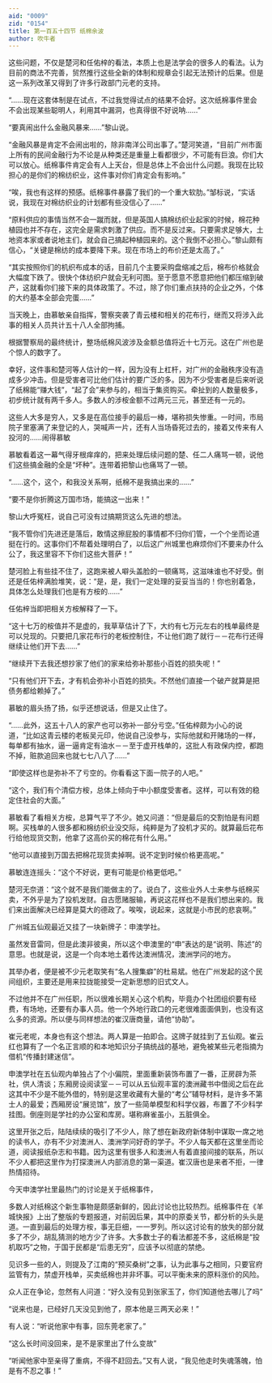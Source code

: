 ```yaml
---
aid: "0009"
zid: "0154"
title: 第一百五十四节 纸棉余波
author: 吹牛者
---
```


这些问题，不仅是楚河和任佑梓的看法，本质上也是法学会的很多人的看法。认为目前的商法不完善，贸然推行这些全新的体制和规章会引起无法预计的后果。但是这一系列改革又得到了许多行政部门元老的支持。

“……现在这套体制是在试点，不过我觉得试点的结果不会好。这次纸棉事件里会不会出现某些聪明人，利用其中漏洞，也真得很不好说呐……”

“要真闹出什么金融风暴来……”黎山说。

“金融风暴是肯定不会闹出啦的，除非南洋公司出事了。”楚河笑道，“目前广州市面上所有的民间金融行为不论是从种类还是重量上看都很少，不可能有巨浪。你们大可以放心。纸棉事件肯定会有人上天台，但是总体上不会出什么问题。我现在比较担心的是你们的棉纺织业，这件事对你们肯定会有影响。”

“唉，我也有这样的预感。纸棉事件暴露了我们的一个重大软肋。”邹标说，“实话说，我现在对棉纺织业的计划都有些没信心了……”

“原料供应的事情当然不会一蹴而就，但是英国人搞棉纺织业起家的时候，棉花种植园也并不存在，这完全是需求刺激了供应。而不是反过来。只要需求足够大，土地资本家或者说地主们，就会自己搞起种植园来的。这个我倒不必担心。”黎山颇有信心，“关键是棉纺的成本要降下来。现在市场上的布价还是太高了。”

“其实按照你们的机织布成本的话，目前几个主要采购盘缩减之后，棉布价格就会大幅度下跌了。很快个体纺织户就会无利可图。至于愿意不愿意把他们都压缩到破产，这就看你们接下来的具体政策了。不过，除了你们重点扶持的企业之外，个体的大约基本全部会完蛋……”

当天晚上，由慕敏亲自指挥，警察突袭了青云楼和相关的花布行，继而又将涉入此事的相关人员共计五十八人全部拘捕。

根据警察局的最终统计，整场纸棉风波涉及金额总值将近十七万元。这在广州也是个惊人的数字了。

幸好，这件事和楚河等人估计的一样，因为没有上杠杆，对广州的金融秩序没有造成多少冲击。但是受害者可比他们估计的要广泛的多。因为不少受害者是后来听说了纸棉能“赚大钱”，“起了会”来参与的，相当于集资购买。牵扯到的人数量极多，初步统计就有两千多人。多数人的涉桉金额不过两元三元，甚至还有一元的。

这些人大多是穷人，又多是在高位接手的最后一棒，堪称损失惨重。一时间，市局院子里塞满了来登记的人，哭喊声一片，还有人当场昏死过去的，接着又传来有人投河的……闹得慕敏

慕敏看着这一幕气得牙根痒痒的，把来处理后续问题的楚、任二人痛骂一顿，说他们这些搞金融的全是“坏种”。连带着把黎山也痛骂了一顿。

“……这个，这个，和我没关系啊，纸棉不是我搞出来的……”

“要不是你折腾这万国市场，能搞这一出来！”

黎山大呼冤枉，说自己可没有过搞期货这么先进的想法。

“我不管你们先进还是落后，敢情这擦屁股的事情都不归你们管，一个个坐而论道挺在行的。这事你们不帮着处理明白了，以后这广州城里也麻烦你们不要来办什么公了，我这里容不下你们这些大菩萨！”

楚河脸上有些挂不住了，这跑来被人噼头盖脸的一顿痛骂，这滋味谁也不好受。倒还是任佑梓满脸堆笑，说：“是，是，我们一定处理的妥妥当当的！你也别着急，具体怎么处理我们也是有方桉的……”

任佑梓当即把相关方桉解释了一下。

“这十七万的桉值并不是虚的，我草草估计了下，大约有七万元左右的栈单最终是可以兑现的。只要把几家花布行的老板控制住，不让他们跑了就行－－花布行还得继续让他们开下去……”

“继续开下去我还想抄家了他们的家来给弥补那些小百姓的损失呢！”

“只有他们开下去，才有机会弥补小百姓的损失。不然他们直接一个破产就算是把债务都给赖掉了。”

慕敏的眉头扬了扬，似乎还想说话，但是又止住了。

“……此外，这五十八人的家产也可以弥补一部分亏空。”任佑梓颇为小心的说道，“比如这青云楼的老板吴元印，他说自己没参与，实际他就和开赌场的一样，每单都有抽水，逼一逼肯定有油水－－至于虚开栈单的，这批人有政保内控，都跑不掉，赃款追回来也就七七八八了……”

“即使这样也是弥补不了亏空的。你看看这下面一院子的人吧。”

“这个，我们有个清偿方桉，总体上倾向于中小额度受害者。这样，可以有效的稳定住社会的大面。”

慕敏看了看相关方桉，总算气平了不少。她又问道：“但是最后的交割怕是有问题啊。买栈单的人很多都和棉纺织业没交际，纯粹是为了投机才买的。就算最后花布行给他现货交割，他拿了这高价买的棉花有什么用。”

“他可以直接到万国去把棉花现货卖掉啊。说不定到时候价格更高呢。”

慕敏连连摇头：“这个不好说，更有可能是价格更低吧。”

楚河无奈道：“这个就不是我们能做主的了。说白了，这些业外人士来参与纸棉买卖，不外乎是为了投机发财。自古愿赌服输，再说这花样也不是我们想出来的。我们来出面解决已经算是莫大的德政了。唉唉，说起来，这就是小市民的悲哀啊。”

广州城五仙观最近又挂了一块新牌子：申澳学社。

虽然发音雷同，但是此澳非彼奥，所以这个申澳里的“申”表达的是“说明、陈述”的意思。也就是说，这是一个向本地土着传达澳洲情况，澳洲学问的地方。

其举办者，便是被不少元老取笑有“名人搜集癖”的杜易斌。他在广州发起的这个民间组织，主要还是用来拉拢能接受一定新思想的旧式文人。

不过他并不在广州任职，所以很难长期关心这个机构，毕竟办个社团组织要有经费，有场地，还要有办事人员。他一个外地行政口的元老很难面面俱到，也没有这么多的资源。所以便与同样想法的崔汉唐商量，请他“协助”。



崔元老呢，本身也有这个想法。两人算是一拍即合。这牌子就挂到了五仙观。崔云红也算有了一个名正言顺的和本地知识分子搞统战的基地，避免被某些元老指摘为借机“传播封建迷信”。

申澳学社在五仙观内单独占了个小偏院，里面重新装饰布置了一番，正房辟为茶社，供人清谈；东厢房设阅读室－－可以从五仙观丰富的澳洲藏书中借阅之后在此这其中不少是不能外借的，特别是这里收藏有大量的“考公”辅导材料，是许多不第士人的最爱；西厢房设“展览馆”，放了一些简单模型和科学仪器，布置了不少科学挂图。倒座则是学社的办公室和库房。堪称麻雀虽小，五脏俱全。

这里开张之后，陆陆续续的吸引了不少人，除了想在新政府新体制中谋取一席之地的读书人，亦有不少对澳洲人、澳洲学问好奇的学子。不少人每天都在这里坐而论道，阅读报纸杂志和书籍。因为这里有很多人和澳洲人有着直接间接的联系，所以不少人都把这里作为打探澳洲人内部消息的第一渠道。崔汉唐也是来者不拒，一律热情招待。

今天申澳学社里最热门的讨论是关于纸棉事件，

多数人对纸棉这个新生事物是颇感新鲜的，因此讨论也比较热烈。纸棉事件在《羊城快报》上出了整版的专题报道，对前因后果，其中的原委关节，都分析的头头是道。一直到最后的处理方桉，事无巨细，一一罗列。所以这讨论有的放失的部分就多了不少，胡乱猜测的地方少了许多。大多数士子的看法都差不多，这纸棉是“投机取巧”之物，于国于民都是“后患无穷”，应该予以彻底的禁绝。

见识多一些的人，则提及了江南的“预买桑树”之事，认为此事与之相同，只要官府监管有力，禁虚开栈单，买卖纸棉也并非坏事。可以平衡未来的原料涨价的风险。

众人正在争论，忽然有人问道：“好久没有见到张家玉了，你们知道他去哪儿了吗”

“说来也是，已经好几天没见到他了，原本他是三两天必来！”

有人说：“听说他家中有事，回东莞老家了。”

“这么长时间没回来，是不是家里出了什么变故”

“听闻他家中至亲得了重病，不得不赶回去。”又有人说，“我见他走时失魂落魄，怕是有不忍之事！”

